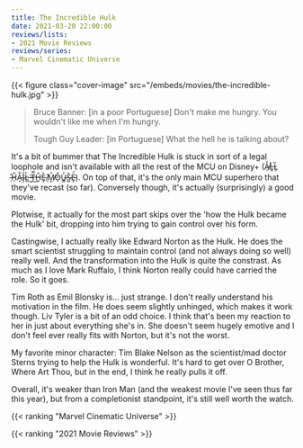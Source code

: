 ```yaml
---
title: The Incredible Hulk
date: 2021-03-20 22:00:00
reviews/lists:
- 2021 Movie Reviews
reviews/series:
- Marvel Cinematic Universe
---
```

{{< figure class="cover-image" src="/embeds/movies/the-incredible-hulk.jpg" >}}

> Bruce Banner: [in a poor Portuguese] Don't make me hungry. You wouldn't like me when I'm hungry.
> 
> Tough Guy Leader: [in Portuguese] What the hell he is talking about?

It's a bit of bummer that The Incredible Hulk is stuck in sort of a legal loophole and isn't available with all the rest of the MCU on Disney+ (A̸̜̓L̶̬̽L̷̗̋ ̵̦̂Ĥ̴̖A̵͓͋I̴̝̓L̵̺̓ ̶͖̄T̶̿͜H̶̬̊È̷̡ ̸̜̋M̸̮̔O̷̜͒U̶͇̓S̵̺̏Ë̵̝́). On top of that, it's the only main MCU superhero that they've recast (so far). Conversely though, it's actually (surprisingly) a good movie. 

<!--more-->

Plotwise, it actually for the most part skips over the 'how the Hulk became the Hulk' bit, dropping into him trying to gain control over his form. 

Castingwise, I actually really like Edward Norton as the Hulk. He does the smart scientist struggling to maintain control (and not always doing so well) really well. And the transformation into the Hulk is quite the constrast. As much as I love Mark Ruffalo, I think Norton really could have carried the role. So it goes. 

Tim Roth as Emil Blonsky is... just strange. I don't really understand his motivation in the film. He does seem slightly unhinged, which makes it work though. Liv Tyler is a bit of an odd choice. I think that's been my reaction to her in just about everything she's in. She doesn't seem hugely emotive and I don't feel ever really fits with Norton, but it's not the worst.  

My favorite minor character: Tim Blake Nelson as the scientist/mad doctor Sterns trying to help the Hulk is wonderful. It's hard to get over O Brother, Where Art Thou, but in the end, I think he really pulls it off. 

Overall, it's weaker than Iron Man (and the weakest movie I've seen thus far this year), but from a completionist standpoint, it's still well worth the watch. 

{{< ranking "Marvel Cinematic Universe" >}}

{{< ranking "2021 Movie Reviews" >}}
